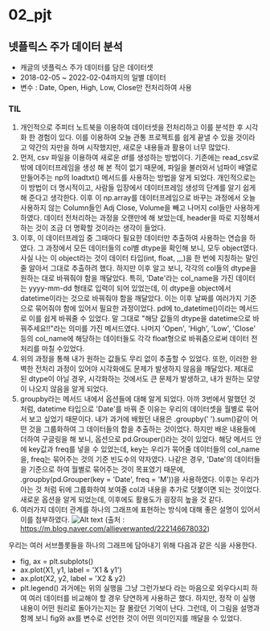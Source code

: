 # 02_pjt

## 넷플릭스 주가 데이터 분석
- 캐글의 넷플릭스 주가 데이터를 담은 데이터셋
- 2018-02-05 ~ 2022-02-04까지의 일별 데이터 
- 변수 : Date, Open, High, Low, Close만 전처리하여 사용

### TIL
1. 개인적으로 주피터 노트북을 이용하여 데이터셋을 전처리하고 이를 분석한 후 시각화 한 경험이 있다. 이를 이용하여 오늘 관통 프로젝트를 쉽게 끝낼 수 있을 것이라고 약간의 자만을 하며 시작했지만, 새로운 내용들과 활용이 너무 많았다.
2. 먼저, csv 파일을 이용하여 새로운 df를 생성하는 방법이다. 기존에는 read_csv로밖에 데이터프레임을 생성 해 본 적이 없기 때문에, 파일을 불러와서 넘파이 배열로 만들어주는 np의 loadtxt() 메서드를 사용하는 방법을 알게 되었다. 개인적으로는 이 방법이 더 명시적이고, 사람들 입장에서 데이터프레임 생성의 단계를 알기 쉽게 해 준다고 생각한다. 이후 이 np.array를 데이터프레임으로 바꾸는 과정에서
오늘 사용하지 않는 Column들인 Adj Close, Volume을 빼고 나머지 col들만 사용하게 하였다. 데이터 전처리하는 과정을 오랜만에 해 보았는데, header을 따로 지정해서 하는 것이 조금 더 명확할 것이라는 생각이 들었다.
3. 이후, 이 데이터프레임 중 그때마다 필요한 데이터만 추출하여 사용하는 연습을 하였다. 그 과정에서 모든 데이터들의 col별 dtype을 확인해 보니, 모두 object였다. 사실 나는 이 object라는 것이 데이터 타입(int, float, ,,,)을 한 번에 지칭하는 말인 줄 알아서 그대로 추출하려 했다. 하지만 이후 알고 보니, 각각의 col들의 dtype을 원하는 대로 바꿔줘야 함을 깨달았다. 특히, 'Date'라는 col_name을 가진 데이터는 yyyy-mm-dd 형태로 입력이 되어 있었는데, 이 dtype을 object에서 datetime이라는 것으로 바꿔줘야 함을 깨달았다. 이는 이후 날짜를 여러가지 기준으로 묶어줘야 함에 있어서 필요한 과정이었다. pd에 to_datetime()이라는 메서드로 이를 쉽게 바꿔줄 수 있었다. 말 그대로 "해당 값들의 dtype을 datetime으로 바꿔주세요!!"라는 의미를 가진 메서드였다. 나머지 'Open', 'High', 'Low', 'Close' 등의 col_name에 해당하는 데이터들도 각각 float형으로 바꿔줌으로써 데이터 전처리를 마칠 수있었다.
4. 위의 과정을 통해 내가 원하는 값들도 무리 없이 추출할 수 있었다. 또한, 이러한 완벽한 전처리 과정이 있어야 시각화에도 문제가 발생하지 않음을 깨달았다. 제대로 된 dtype이 아닐 경우, 시각화하는 것에서도 큰 문제가 발생하고, 내가 원하는 모양이 나오지 않음을 알게 되었다.
5. groupby라는 메서드 내에서 옵션들에 대해 알게 되었다. 아까 3번에서 말했던 것 처럼, datetime 타입으로 'Date'를 바꿔 준 이유는 우리의 데이터셋을 월별로 묶어서 보고 싶었기 때문이다. 내가 과거에 배웠던 내용은 .groupby(' ').sum()같이 어떤 것을 그룹화하여 그 데이터들의 합을 추출하는 것이었다. 하지만 배운 내용들에 더하여 구글링을 해 보니, 옵션으로 pd.Grouper()라는 것이 있었다. 해당 메서드 안에 key값과 freq를 넣을 수 있었는데, key는 우리가 묶어줄 데이터들의 col_name을, freq는 묶어주는 것의 기준 빈도수의 약자였다. 나같은 경우, 'Date'의 데이터들을 기준으로 하여 월별로 묶어주는 것이 목표였기 때문에, .groupby(pd.Grouper(key = 'Date', freq = 'M'))을 사용하였다. 이후는 우리가 아는 것 처럼 뒤에 그룹화하여 보여줄 col과 내용을 추가로 덧붙이면 되는 것이었다. 새로운 옵션을 알게 되었는데, 이후에도 활용도가 굉장히 높을 것 같다.
6. 여러가지 데이터 관계를 하나의 그래프에 표현하는 방식에 대해 좋은 설명이 있어서 이를 첨부하였다.
![Alt text](image.png)
(출처 : https://m.blog.naver.com/allieverwanted/222146678032)

우리는 여러 서브플롯들을 하나의 그래프에 담아내기 위해 다음과 같은 식을 사용한다.
- fig, ax = plt.subplots()
- ax.plot(X1, y1, label = 'X1 & y1')
- ax.plot(X2, y2, label = 'X2 & y2)
- plt.legend()
과거에는 위의 실행을 그냥 그런가보다 라는 마음으로 외우다시피 하여 여러 데이터를 비교해야 할 경우 당연하게 사용하곤 했다. 하지만, 정작 이 실행 내용이 어떤 원리로 돌아가는지는 잘 몰랐던 기억이 난다. 그런데, 이 그림을 설명과 함께 보니 fig와 ax를 변수로 선언한 것이 어떤 의미인지를 깨달을 수 있었다.
